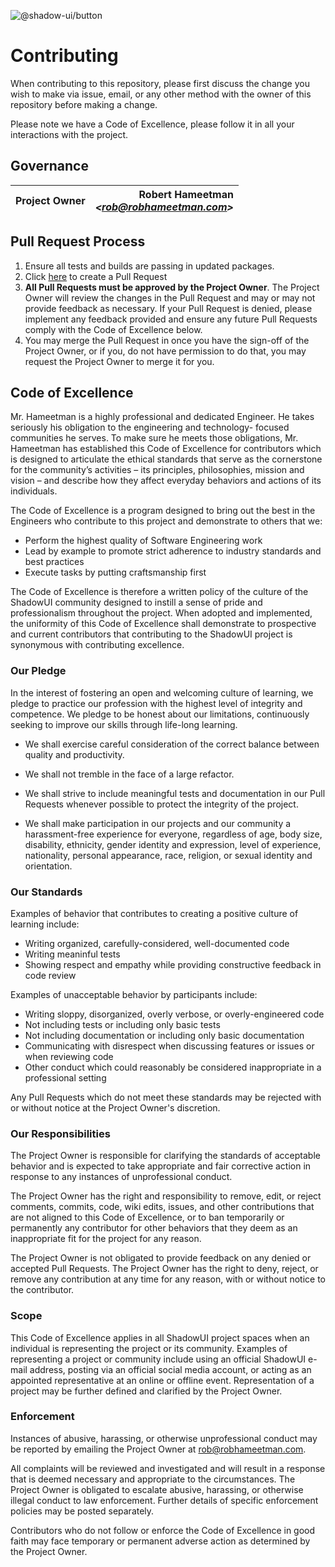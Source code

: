 ![@shadow-ui/button][header]

# Contributing

When contributing to this repository, please first discuss the change
you wish to make via issue, email, or any other method with the owner
of this repository before making a change.

Please note we have a Code of Excellence, please follow it in all your
interactions with the project.

## Governance

| **Project Owner** | **Robert Hameetman**<br>_\<rob@robhameetman.com\>_ |
| ----------------- | -------------------------------------------------: |


## Pull Request Process

1. Ensure all tests and builds are passing in updated packages.
2. Click [here](https://github.com/RobHameetman/shadow-ui/pulls?q=is%3Apr+is%3Aopen+sort%3Aupdated-desc)
   to create a Pull Request
3. **All Pull Requests must be approved by the Project Owner**. The
   Project Owner will review the changes in the Pull Request and
   may or may not provide feedback as necessary. If your Pull Request
   is denied, please implement any feedback provided and ensure any
   future Pull Requests comply with the Code of Excellence below.
4. You may merge the Pull Request in once you have the sign-off of the
   Project Owner, or if you, do not have permission to do that, you
   may request the Project Owner to merge it for you.

## Code of Excellence

Mr. Hameetman is a highly professional and dedicated Engineer. He
takes seriously his obligation to the engineering and technology-
focused communities he serves. To make sure he meets those obligations,
Mr. Hameetman has established this Code of Excellence for contributors
which is designed to articulate the ethical standards that serve as
the cornerstone for the community’s activities – its principles,
philosophies, mission and vision – and describe how they affect
everyday behaviors and actions of its individuals.

The Code of Excellence is a program designed to bring out the best in
the Engineers who contribute to this project and demonstrate to others that
we:

- Perform the highest quality of Software Engineering work
- Lead by example to promote strict adherence to industry standards
  and best practices
- Execute tasks by putting craftsmanship first

The Code of Excellence is therefore a written policy of the culture of the
ShadowUI community designed to instill a sense of pride and professionalism
throughout the project. When adopted and implemented, the uniformity of this
Code of Excellence shall demonstrate to prospective and current contributors
that contributing to the ShadowUI project is synonymous with
contributing excellence.

### Our Pledge

In the interest of fostering an open and welcoming culture of learning,
we pledge to practice our profession with the highest level of
integrity and competence. We pledge to be honest about our limitations,
continuously seeking to improve our skills through life-long learning.

- We shall exercise careful consideration of the correct balance
  between quality and productivity.

- We shall not tremble in the face of a large refactor.

- We shall strive to include meaningful tests and documentation in our
  Pull Requests whenever possible to protect the integrity of the
  project.

- We shall make participation in our projects and our community a
  harassment-free experience for everyone, regardless of age, body
  size, disability, ethnicity, gender identity and expression, level
  of experience, nationality, personal appearance, race, religion, or
  sexual identity and orientation.

### Our Standards

Examples of behavior that contributes to creating a positive
culture of learning include:

- Writing organized, carefully-considered, well-documented code
- Writing meaninful tests
- Showing respect and empathy while providing constructive feedback
  in code review

Examples of unacceptable behavior by participants include:

- Writing sloppy, disorganized, overly verbose, or overly-engineered
  code
- Not including tests or including only basic tests
- Not including documentation or including only basic documentation
- Communicating with disrespect when discussing features or issues or
  when reviewing code
- Other conduct which could reasonably be considered inappropriate in
  a professional setting

Any Pull Requests which do not meet these standards may be rejected with
or without notice at the Project Owner's discretion.

### Our Responsibilities

The Project Owner is responsible for clarifying the standards of acceptable
behavior and is expected to take appropriate and fair corrective action in
response to any instances of unprofessional conduct.

The Project Owner has the right and responsibility to remove, edit, or reject
comments, commits, code, wiki edits, issues, and other contributions that are
not aligned to this Code of Excellence, or to ban temporarily or permanently any
contributor for other behaviors that they deem as an inappropriate fit for the
project for any reason.

The Project Owner is not obligated to provide feedback on any denied or accepted
Pull Requests. The Project Owner has the right to deny, reject, or remove any
contribution at any time for any reason, with or without notice to the
contributor.

### Scope

This Code of Excellence applies in all ShadowUI project spaces when an
individual is representing the project or its community. Examples of
representing a project or community include using an official ShadowUI e-mail
address, posting via an official social media account, or acting as an appointed
representative at an online or offline event. Representation of a project may be
further defined and clarified by the Project Owner.

### Enforcement

Instances of abusive, harassing, or otherwise unprofessional conduct
may be reported by emailing the Project Owner at
[rob@robhameetman.com](mailto:rob@robhameetman.com).

All complaints will be reviewed and investigated and will result in a response
that is deemed necessary and appropriate to the circumstances. The Project Owner
is obligated to escalate abusive, harassing, or otherwise illegal conduct to law
enforcement. Further details of specific enforcement policies may be posted
separately.

Contributors who do not follow or enforce the Code of Excellence in good faith
may face temporary or permanent adverse action as determined by the Project
Owner.

[header]: /.github/header.png "@shadow-ui/button"
